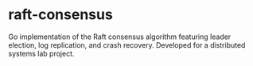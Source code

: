 # raft-consensus
Go implementation of the Raft consensus algorithm featuring leader election, log replication, and crash recovery. Developed for a distributed systems lab project.
